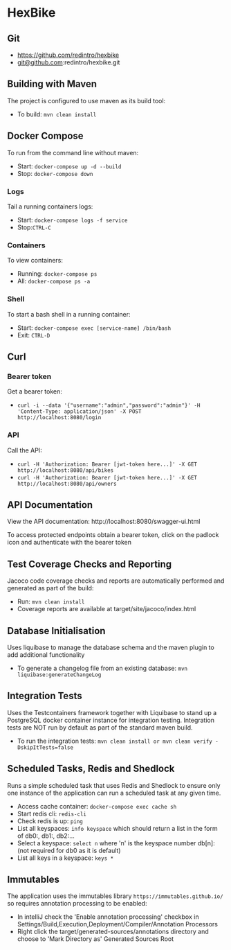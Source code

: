 # HexBike

## Git
- https://github.com/redintro/hexbike
- git@github.com:redintro/hexbike.git

## Building with Maven
The project is configured to use maven as its build tool:
- To build: `mvn clean install`

## Docker Compose
To run from the command line without maven:
- Start: `docker-compose up -d --build`
- Stop: `docker-compose down`

### Logs
Tail a running containers logs: 
- Start: `docker-compose logs -f service`
- Stop:`CTRL-C`

### Containers
To view containers:
- Running: `docker-compose ps`
- All: `docker-compose ps -a`

### Shell 
To start a bash shell in a running container:
- Start: `docker-compose exec [service-name] /bin/bash`
- Exit: `CTRL-D`

## Curl

### Bearer token
Get a bearer token:
- `curl -i --data '{"username":"admin","password":"admin"}' -H 'Content-Type: application/json' -X POST http://localhost:8080/login`

### API
Call the API:
- `curl -H 'Authorization: Bearer [jwt-token here...]' -X GET http://localhost:8080/api/bikes`
- `curl -H 'Authorization: Bearer [jwt-token here...]' -X GET http://localhost:8080/api/owners`

## API Documentation
View the API documentation:
http://localhost:8080/swagger-ui.html

To access protected endpoints obtain a bearer token, click on the padlock icon and authenticate with the bearer token

## Test Coverage Checks and Reporting
Jacoco code coverage checks and reports are automatically performed and generated as part of the build:
- Run: `mvn clean install`
- Coverage reports are available at target/site/jacoco/index.html

## Database Initialisation 
Uses liquibase to manage the database schema and the maven plugin to add additional functionality
- To generate a changelog file from an existing database: `mvn liquibase:generateChangeLog`

## Integration Tests
Uses the Testcontainers framework together with Liquibase to stand up a PostgreSQL docker container instance for 
integration testing. Integration tests are NOT run by default as part of the standard maven build. 
- To run the integration tests: `mvn clean install or mvn clean verify -DskipItTests=false`

## Scheduled Tasks, Redis and Shedlock
Runs a simple scheduled task that uses Redis and Shedlock to ensure only one instance of the application can
run a scheduled task at any given time.
- Access cache container: `docker-compose exec cache sh`
- Start redis cli: `redis-cli`
- Check redis is up: `ping`
- List all keyspaces: `info keyspace` which should return a list in the form of db0:, db1:, db2:...
- Select a keyspace: `select n` where 'n' is the keyspace number db[n]: (not required for db0 as it is default)
- List all keys in a keyspace: `keys *`

## Immutables 
The application uses the immutables library `https://immutables.github.io/` so requires annotation processing to be enabled:
- In intelliJ check the 'Enable annotation processing' checkbox in Settings/Build,Execution,Deployment/Compiler/Annotation Processors
- Right click the target/generated-sources/annotations directory and choose to 'Mark Directory as' Generated Sources Root